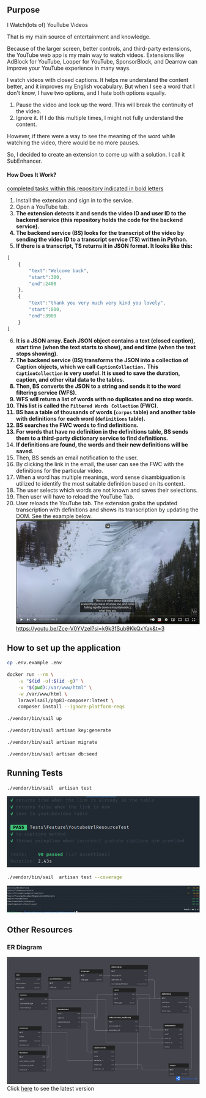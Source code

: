 ## Purpose

I Watch(lots of) YouTube Videos

That is my main source of entertainment and knowledge.

Because of the larger screen, better controls, and third-party extensions, the YouTube web app is my main way to watch videos. Extensions like AdBlock for YouTube, Looper for YouTube, SponsorBlock, and Dearrow can improve your YouTube experience in many ways.

I watch videos with closed captions. It helps me understand the content better, and it improves my English vocabulary. But when I see a word that I don't know, I have two options, and I hate both options equally.

1. Pause the video and look up the word. This will break the continuity of the video.
2. Ignore it. If I do this multiple times, I might not fully understand the content.

However, if there were a way to see the meaning of the word while watching the video, there would be no more pauses.


So, I decided to create an extension to come up with a solution. I call it SubEnhancer.

#### How Does It Work?
<u>completed tasks within this repository indicated in bold letters</u>
1. Install the extension and sign in to the service.
2. Open a YouTube tab.
3. <b>The extension detects it and sends the video ID and user ID to the backend service (this repository holds the code for the backend service).
4. The backend service (BS) looks for the transcript of the video by sending the video ID to a transcript service (TS) written in Python.
5. If there is a transcript, TS returns it in JSON format. It looks like this:</b>
```javascript
[
    {
        "text":"Welcome back",
        "start":300,
        "end":2400
    },
    {
        "text":"thank you very much very kind you lovely",
        "start":800,
        "end":3900
    }
]
```
6. <b>It is a JSON array. Each JSON object contains a text (closed caption), start time (when the text starts to show), and end time (when the text stops showing). 
7. The backend service (BS) transforms the JSON into a collection of Caption objects, which we call `CaptionCollection.`
This `CaptionCollection` is very useful. It is used to save the duration, caption, and other vital data to the tables. 
8. Then, BS converts the JSON to a string and sends it to the word filtering service (WFS). 
9. WFS will return a list of words with no duplicates and no stop words. 
10. This list is called the `Filtered Words Collection` (FWC).
11. BS has a table of thousands of words (`corpus` table) and another table with definitions for each word (`definitions` table). 
12. BS searches the FWC words to find definitions. 
13. For words that have no definition in the definitions table, BS sends them to a third-party dictionary service to find definitions. 
14. If definitions are found, the words and their new definitions will be saved.</b>
15. Then, BS sends an email notification to the user. 
16. By clicking the link in the email, the user can see the FWC with the definitions for the particular video. 
17. When a word has multiple meanings, word sense disambiguation is utilized to identify the most suitable definition based on its context. 
18. The user selects which words are not known and saves their selections.
19. Then user will have to reload the YouTube Tab. 
20. User reloads the YouTube tab. The extension grabs the updated transcription with definitions and shows its transcription by updating the DOM. See the example below.
![img.png](youtube_ss.png)
    https://youtu.be/Zce-V0YVzeI?si=k9k3fSub9KkQxYak&t=3
## How to set up the application

```bash
cp .env.example .env
```

```bash
docker run --rm \
    -u "$(id -u):$(id -g)" \
    -v "$(pwd):/var/www/html" \
    -w /var/www/html \
    laravelsail/php83-composer:latest \
    composer install --ignore-platform-reqs
```

```bash
./vendor/bin/sail up
```

```bash
./vendor/bin/sail artisan key:generate
```

```bash
./vendor/bin/sail artisan migrate
```
```bash
./vendor/bin/sail artisan db:seed
```

## Running Tests 
```bash
./vendor/bin/sail  artisan test
```

![img.png](test_status.png)
```bash
./vendor/bin/sail  artisan test --coverage
```

![img.png](test_coverage.png)

## Other Resources
### ER Diagram

![img.png](e_r_diagram.png)
Click [here](https://dbdiagram.io/d/sub-enhancer_v_1-65d78b9a5cd04127749817b7) to see the latest version
